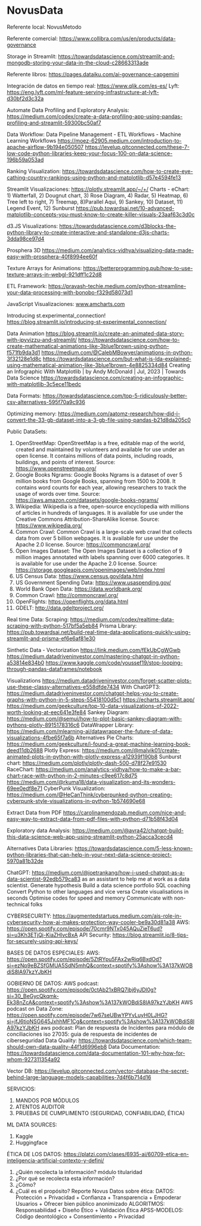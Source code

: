 # NovusData

Referente local: NovusMetodo

Referente comercial: https://www.collibra.com/us/en/products/data-governance

Storage in Streamlit:
https://towardsdatascience.com/streamlit-and-mongodb-storing-your-data-in-the-cloud-c28663313ade

Referente libros:
https://pages.dataiku.com/ai-governance-capgemini

Integración de datos en tiempo real:
https://www.qlik.com/es-es/
Lyft: https://eng.lyft.com/ml-feature-serving-infrastructure-at-lyft-d30bf2d3c32a

Automate Data Profiling and Exploratory Analysis:
https://medium.com/codex/create-a-data-profiling-app-using-pandas-profiling-and-streamlit-59300bc50af7

Data Workflow: Data Pipeline Management - ETL Workflows - Machine Learning Workflows
https://moez-62905.medium.com/introduction-to-apache-airflow-9b194e050507
https://levelup.gitconnected.com/these-7-low-code-python-libraries-keep-your-focus-100-on-data-science-196b59a053ad

Ranking Visualization:
https://towardsdatascience.com/how-to-create-eye-cathing-country-rankings-using-python-and-matplotlib-d57e4594fe13

Streamlit Visualizaciones:
https://plotly.streamlit.app/~/+/
Charts - eChart: 1) Watterfall, 2) Dougnut chart, 3) Rose Diagram, 4) Radar, 5) Heatmap, 6) Tree left to right, 7) Treemap, 8)Parallel Aqui, 9) Sankey, 10) Dataset, 11) Legend Event, 12) Sunburst
https://pub.towardsai.net/10-advanced-matplotlib-concepts-you-must-know-to-create-killer-visuals-23aaf63c3d0c

d3.JS Visualizations:
https://towardsdatascience.com/d3blocks-the-python-library-to-create-interactive-and-standalone-d3js-charts-3dda98ce97d4

Prosphera 3D
https://medium.com/analytics-vidhya/visualizing-data-made-easy-with-prosphera-40f8994ee60f

Texture Arrays for Animations:
https://betterprogramming.pub/how-to-use-texture-arrays-in-webgl-921dff1c22d8

ETL Framework:
https://pravash-techie.medium.com/python-streamline-your-data-processing-with-bonobo-f329d58073d1

JavaScript Visualizaciones:
www.amcharts.com

Introducing st.experimental_connection!
https://blog.streamlit.io/introducing-st-experimental_connection/

Data Animation
https://blog.streamlit.io/create-an-animated-data-story-with-ipyvizzu-and-streamlit/
https://towardsdatascience.com/how-to-create-mathematical-animations-like-3blue1brown-using-python-f571fb9da3d1
https://medium.com/@CalebMBowyer/animations-in-python-3f32128e1d8c
https://towardsdatascience.com/but-what-is-lda-explained-using-mathematical-animation-like-3blue1brown-4e8825334d84
Creating an Infographic With Matplotlib | by Andy McDonald | Jul, 2023 | Towards Data Science
https://towardsdatascience.com/creating-an-infographic-with-matplotlib-3c5ece11bedc

Data Formats:
https://towardsdatascience.com/top-5-ridiculously-better-csv-alternatives-595f70a9c936

Optimizing memory:
https://medium.com/aatomz-research/how-did-i-convert-the-33-gb-dataset-into-a-3-gb-file-using-pandas-b21d8da205c0

Public DataSets:
1. OpenStreetMap: OpenStreetMap is a free, editable map of the world, created and maintained by volunteers and available for use under an open license. It contains millions of data points, including roads, buildings, and points of interest. Source: https://www.openstreetmap.org/
2. Google Books Ngrams: Google Books Ngrams is a dataset of over 5 million books from Google Books, spanning from 1500 to 2008. It contains word counts for each year, allowing researchers to track the usage of words over time. Source: https://aws.amazon.com/datasets/google-books-ngrams/
3. Wikipedia: Wikipedia is a free, open-source encyclopedia with millions of articles in hundreds of languages. It is available for use under the Creative Commons Attribution-ShareAlike license. Source: https://www.wikipedia.org/
4. Common Crawl: Common Crawl is a large-scale web crawl that collects data from over 5 billion webpages. It is available for use under the Apache 2.0 license. Source: https://commoncrawl.org/
5. Open Images Dataset: The Open Images Dataset is a collection of 9 million images annotated with labels spanning over 6000 categories. It is available for use under the Apache 2.0 license. Source: https://storage.googleapis.com/openimages/web/index.html
8. US Census Data: https://www.census.gov/data.html
11. US Government Spending Data: https://www.usaspending.gov/
12. World Bank Open Data: https://data.worldbank.org/
13. Common Crawl: http://commoncrawl.org/
15. OpenFlights: https://openflights.org/data.html
16. GDELT: http://data.gdeltproject.org/

Real time Data: 
Scraping: https://medium.com/codex/realtime-data-scraping-with-python-517bf5a5eb84
Prisma Library: https://pub.towardsai.net/build-real-time-data-applications-quickly-using-streamlit-and-prisma-ef6e6af81e30

Sinthetic Data - Vectorization
https://link.medium.com/fEkUbCgWGwb
https://medium.datadriveninvestor.com/mastering-chatgpt-in-python-a53814e834b0
https://www.kaggle.com/code/youssef19/stop-looping-through-pandas-dataframes/notebook

Visualizations
https://medium.datadriveninvestor.com/forget-scatter-plots-use-these-classy-alternatives-e558dfde7434
With ChatGPT3:
https://medium.datadriveninvestor.com/chatgpt-helps-you-to-create-graphs-with-python-in-5-steps-55418100d5c1
https://echarts.streamlit.app/
https://medium.com/geekculture/top-10-data-visualizations-of-2022-worth-looking-at-eec641e3fe84
Sankey Diagram: https://medium.com/@semui/how-to-plot-basic-sankey-diagram-with-pythons-plotly-8915178316c6
DataWrapper Library: https://medium.com/mlearning-ai/datawrapper-the-future-of-data-visualizations-4fbe65f7a6b
Alternatives Pie Charts:
https://medium.com/geekculture/i-found-a-great-machine-learning-book-deed11db2688
Plotly Express: https://medium.com/@malvik01/create-animated-plots-in-python-with-plotly-express-a12939f190b8
Sunburst chart: https://medium.com/plotly/plotly-dash-500-d78f27e91530
RaceChart: https://medium.com/analytics-vidhya/how-to-make-a-bar-chart-race-with-python-in-2-minutes-c9ee617c8d75
https://medium.com/@rkuma18/data-visualization-and-its-wonders-69ee0edf8e71
CyberPunk Visualization: https://medium.com/@HeCanThink/cyberpunked-python-creating-cyberpunk-style-visualizations-in-python-1b574690e68

Extract Data from PDF
https://carolinamendozab.medium.com/nice-and-easy-way-to-extract-data-from-pdf-files-with-python-d71b58f43d04

Exploratory data Analysis:
https://medium.com/@avra42/chatgpt-build-this-data-science-web-app-using-streamlit-python-25acca3cecd4

Alternatives Data Libraries:
https://towardsdatascience.com/5-less-known-python-libraries-that-can-help-in-your-next-data-science-project-5970a81b32de

ChatGPT: https://medium.com/@joetrankang/how-i-used-chatgpt-as-a-data-scientist-92edb579ca83
as an assistant to help me at work as a data scientist.
Generate hypothesis
Build a data science portfolio
SQL coaching
Convert Python to other languages and vice versa
Create visualisations in seconds
Optimise codes for speed and memory
Communicate with non-technical folks

CYBERSECURITY:
https://augmentedstartups.medium.com/ais-role-in-cybersecurity-how-ai-makes-protection-way-cooler-be9a30d81a38
AWS: https://open.spotify.com/episode/70cmr9NTx045AQuZieT6ud?si=u3Kh3ETjQj-KiaZHlvcBxA
API Security:
https://blog.streamlit.io/8-tips-for-securely-using-api-keys/

BASES DE DATOS ESPECIALES:
AWS: 
https://open.spotify.com/episode/5ZtRYpu5FAx2wRiq6BxdOd?si=ezNp9eBZSfGMUA5SdN5mhQ&context=spotify%3Ashow%3A137kWOBdiS8lA97kzYJbKH

GOBIERNO DE DATOS:
AWS podcast: https://open.spotify.com/episode/0ctAb21xBRQ7ibj6yJDl0g?si=30_BeGycQkqmk-Ek38nZcA&context=spotify%3Ashow%3A137kWOBdiS8lA97kzYJbKH
AWS podcast on Data Zone: 
https://open.spotify.com/episode/7w67seUBwYPYvLuyH0LJHG?si=jfJ6tioNSG645JxhhMF1Cg&context=spotify%3Ashow%3A137kWOBdiS8lA97kzYJbKH
aws podcast: Plan de respuesta de Incidentes para módulo de conciliaciones
iso 27035: guia de respuesta de incidentes de ciberseguridad
Data Quality:
https://towardsdatascience.com/which-team-should-own-data-quality-44f1d6996eb8
Data Documentation: https://towardsdatascience.com/data-documentation-101-why-how-for-whom-927311354a92

Vector DB:
https://levelup.gitconnected.com/vector-database-the-secret-behind-large-language-models-capabilities-7d4f6b714d16

SERVICIOS:
1) MANDOS POR MÓDULOS 
2) ATENTOS AUDITOR
3) PRUEBAS DE CUMPLIMENTO (SEGURIDAD, CONFIABILIDAD, ÉTICA)


ML DATA SOURCES:
1) Kaggle
2) Huggingface

ÉTICA DE LOS DATOS: https://platzi.com/clases/6935-ai/60709-etica-en-inteligencia-artificial-contexto-y-defini/
1) ¿Quién recolecta la información? módulo titularidad
2) ¿Por qué se recolecta esta información?
3) ¿Cómo?
4) ¿Cuál es el propósito?
Reporte Novus Datos sobre ética: 
DATOS: Protección + Privacidad + Confianza + Transparencia + Empoderar Usuarios + Ofrecer bien público anonimizado
ALGORITMOS: Responsabilidad + Diseño Ético + Validación Ética
APSS-MODELOS: Código deontológico + Consentimiento + Privacidad
